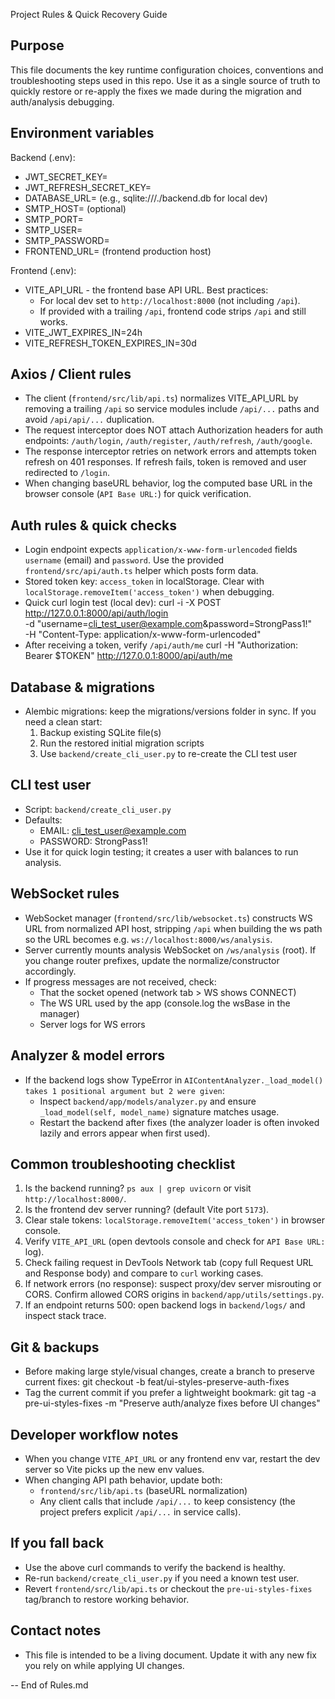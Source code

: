 Project Rules & Quick Recovery Guide

Purpose
-------
This file documents the key runtime configuration choices, conventions and troubleshooting steps used in this repo. Use it as a single source of truth to quickly restore or re-apply the fixes we made during the migration and auth/analysis debugging.

Environment variables
---------------------
Backend (.env):
- JWT_SECRET_KEY=
- JWT_REFRESH_SECRET_KEY=
- DATABASE_URL= (e.g., sqlite:///./backend.db for local dev)
- SMTP_HOST= (optional)
- SMTP_PORT=
- SMTP_USER=
- SMTP_PASSWORD=
- FRONTEND_URL= (frontend production host)

Frontend (.env):
- VITE_API_URL - the frontend base API URL. Best practices:
  - For local dev set to `http://localhost:8000` (not including `/api`).
  - If provided with a trailing `/api`, frontend code strips `/api` and still works.
- VITE_JWT_EXPIRES_IN=24h
- VITE_REFRESH_TOKEN_EXPIRES_IN=30d

Axios / Client rules
--------------------
- The client (`frontend/src/lib/api.ts`) normalizes VITE_API_URL by removing a trailing `/api` so service modules include `/api/...` paths and avoid `/api/api/...` duplication.
- The request interceptor does NOT attach Authorization headers for auth endpoints: `/auth/login`, `/auth/register`, `/auth/refresh`, `/auth/google`.
- The response interceptor retries on network errors and attempts token refresh on 401 responses. If refresh fails, token is removed and user redirected to `/login`.
- When changing baseURL behavior, log the computed base URL in the browser console (`API Base URL:`) for quick verification.

Auth rules & quick checks
-------------------------
- Login endpoint expects `application/x-www-form-urlencoded` fields `username` (email) and `password`. Use the provided `frontend/src/api/auth.ts` helper which posts form data.
- Stored token key: `access_token` in localStorage. Clear with `localStorage.removeItem('access_token')` when debugging.
- Quick curl login test (local dev):
  curl -i -X POST http://127.0.0.1:8000/api/auth/login \
    -d "username=cli_test_user@example.com&password=StrongPass1!" \
    -H "Content-Type: application/x-www-form-urlencoded"
- After receiving a token, verify `/api/auth/me`
  curl -H "Authorization: Bearer $TOKEN" http://127.0.0.1:8000/api/auth/me

Database & migrations
---------------------
- Alembic migrations: keep the migrations/versions folder in sync. If you need a clean start:
  1. Backup existing SQLite file(s)
  2. Run the restored initial migration scripts
  3. Use `backend/create_cli_user.py` to re-create the CLI test user

CLI test user
-------------
- Script: `backend/create_cli_user.py`
- Defaults:
  - EMAIL: cli_test_user@example.com
  - PASSWORD: StrongPass1!
- Use it for quick login testing; it creates a user with balances to run analysis.

WebSocket rules
---------------
- WebSocket manager (`frontend/src/lib/websocket.ts`) constructs WS URL from normalized API host, stripping `/api` when building the ws path so the URL becomes e.g. `ws://localhost:8000/ws/analysis`.
- Server currently mounts analysis WebSocket on `/ws/analysis` (root). If you change router prefixes, update the normalize/constructor accordingly.
- If progress messages are not received, check:
  - That the socket opened (network tab > WS shows CONNECT)
  - The WS URL used by the app (console.log the wsBase in the manager)
  - Server logs for WS errors

Analyzer & model errors
-----------------------
- If the backend logs show TypeError in `AIContentAnalyzer._load_model() takes 1 positional argument but 2 were given`:
  - Inspect `backend/app/models/analyzer.py` and ensure `_load_model(self, model_name)` signature matches usage.
  - Restart the backend after fixes (the analyzer loader is often invoked lazily and errors appear when first used).

Common troubleshooting checklist
-------------------------------
1. Is the backend running? `ps aux | grep uvicorn` or visit `http://localhost:8000/`.
2. Is the frontend dev server running? (default Vite port `5173`).
3. Clear stale tokens: `localStorage.removeItem('access_token')` in browser console.
4. Verify `VITE_API_URL` (open devtools console and check for `API Base URL:` log).
5. Check failing request in DevTools Network tab (copy full Request URL and Response body) and compare to `curl` working cases.
6. If network errors (no response): suspect proxy/dev server misrouting or CORS. Confirm allowed CORS origins in `backend/app/utils/settings.py`.
7. If an endpoint returns 500: open backend logs in `backend/logs/` and inspect stack trace.

Git & backups
--------------
- Before making large style/visual changes, create a branch to preserve current fixes:
  git checkout -b feat/ui-styles-preserve-auth-fixes
- Tag the current commit if you prefer a lightweight bookmark:
  git tag -a pre-ui-styles-fixes -m "Preserve auth/analyze fixes before UI changes"

Developer workflow notes
------------------------
- When you change `VITE_API_URL` or any frontend env var, restart the dev server so Vite picks up the new env values.
- When changing API path behavior, update both:
  - `frontend/src/lib/api.ts` (baseURL normalization)
  - Any client calls that include `/api/...` to keep consistency (the project prefers explicit `/api/...` in service calls).

If you fall back
----------------
- Use the above curl commands to verify the backend is healthy.
- Re-run `backend/create_cli_user.py` if you need a known test user.
- Revert `frontend/src/lib/api.ts` or checkout the `pre-ui-styles-fixes` tag/branch to restore working behavior.

Contact notes
-------------
- This file is intended to be a living document. Update it with any new fix you rely on while applying UI changes.

-- End of Rules.md
